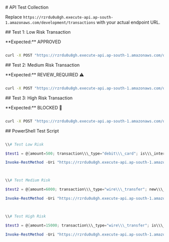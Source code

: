 \# API Test Collection



Replace `https://rzrdu0u8gh.execute-api.ap-south-1.amazonaws.com/development/transactions` with your actual endpoint URL.



\## Test 1: Low Risk Transaction

\*\*Expected:\*\* APPROVED

```bash

curl -X POST "https://rzrdu0u8gh.execute-api.ap-south-1.amazonaws.com/development/transactions" -H "Content-Type: application/json" -d "{\\\\"amount\\\\": 500, \\\\"transaction\\\_type\\\\": \\\\"debit\\\_card\\\\", \\\\"user\\\_id\\\\": \\\\"user123\\\\", \\\\"is\\\_international\\\\": false, \\\\"new\\\_payee\\\\": false}"

```



\## Test 2: Medium Risk Transaction

\*\*Expected:\*\* REVIEW\_REQUIRED ⚠️

```bash

curl -X POST "https://rzrdu0u8gh.execute-api.ap-south-1.amazonaws.com/development/transactions" -H "Content-Type: application/json" -d "{\\\\"amount\\\\": 6000, \\\\"transaction\\\_type\\\\": \\\\"wire\\\_transfer\\\\", \\\\"user\\\_id\\\\": \\\\"user456\\\\", \\\\"is\\\_international\\\\": false, \\\\"new\\\_payee\\\\": true}"

```



\## Test 3: High Risk Transaction

\*\*Expected:\*\* BLOCKED 🚫

```bash

curl -X POST "https://rzrdu0u8gh.execute-api.ap-south-1.amazonaws.com/development/transactions" -H "Content-Type: application/json" -d "{\\\\"amount\\\\": 15000, \\\\"transaction\\\_type\\\\": \\\\"wire\\\_transfer\\\\", \\\\"user\\\_id\\\\": \\\\"user789\\\\", \\\\"is\\\_international\\\\": true, \\\\"new\\\_payee\\\\": true}"

```



\## PowerShell Test Script

```powershell

\\# Test Low Risk

$test1 = @{amount=500; transaction\\\_type="debit\\\_card"; is\\\_international=$false} | ConvertTo-Json

Invoke-RestMethod -Uri "https://rzrdu0u8gh.execute-api.ap-south-1.amazonaws.com/development/transactions" -Method POST -Body $test1 -ContentType "application/json"



\\# Test Medium Risk

$test2 = @{amount=6000; transaction\\\_type="wire\\\_transfer"; new\\\_payee=$true} | ConvertTo-Json

Invoke-RestMethod -Uri "https://rzrdu0u8gh.execute-api.ap-south-1.amazonaws.com/development/transactions" -Method POST -Body $test2 -ContentType "application/json"



\\# Test High Risk

$test3 = @{amount=15000; transaction\\\_type="wire\\\_transfer"; is\\\_international=$true; new\\\_payee=$true} | ConvertTo-Json

Invoke-RestMethod -Uri "https://rzrdu0u8gh.execute-api.ap-south-1.amazonaws.com/development/transactions" -Method POST -Body $test3 -ContentType "application/json"

```

